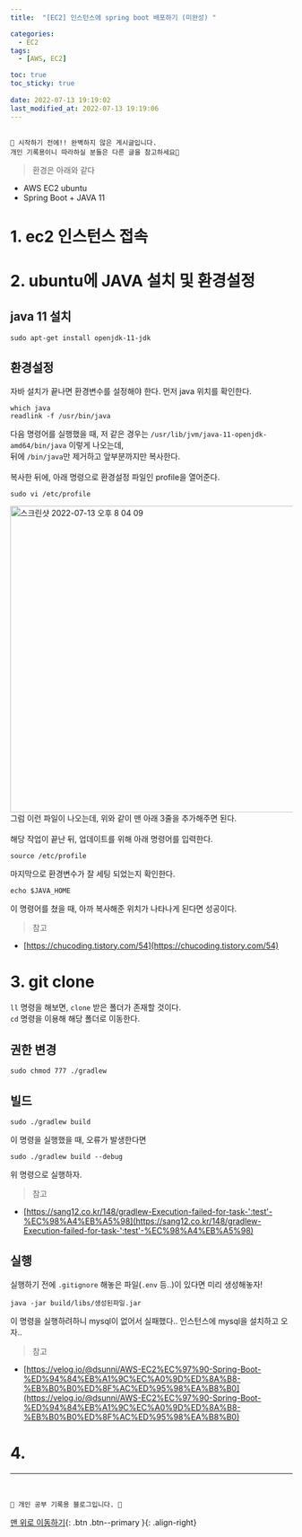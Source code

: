 ```yaml
---
title:  "[EC2] 인스턴스에 spring boot 배포하기 (미완성) "

categories:
  - EC2
tags:
  - [AWS, EC2]

toc: true
toc_sticky: true
 
date: 2022-07-13 19:19:02
last_modified_at: 2022-07-13 19:19:06
---
```

```

🚨 시작하기 전에!! 완벽하지 않은 게시글입니다. 
개인 기록용이니 따라하실 분들은 다른 글을 참고하세요🥲

```

> 환경은 아래와 같다
- AWS EC2 ubuntu
- Spring Boot + JAVA 11

# 1. ec2 인스턴스 접속

# 2. ubuntu에 JAVA 설치 및 환경설정
## java 11 설치
```
sudo apt-get install openjdk-11-jdk
```
## 환경설정
자바 설치가 끝나면 환경변수를 설정해야 한다. 먼저 java 위치를 확인한다.
```
which java
readlink -f /usr/bin/java
```
다음 명령어를 실행했을 때, 저 같은 경우는 `/usr/lib/jvm/java-11-openjdk-amd64/bin/java` 이렇게 나오는데,<br>
뒤에 `/bin/java`만 제거하고 앞부분까지만 복사한다.<br><br>
복사한 뒤에, 아래 명령으로 환경설정 파일인 profile을 열어준다.
```
sudo vi /etc/profile
```
<img width="546" alt="스크린샷 2022-07-13 오후 8 04 09" src="https://user-images.githubusercontent.com/59405576/178720554-c1c35127-81cc-468a-99e1-c03bbec91d6b.png">
그럼 이런 파일이 나오는데, 위와 같이 맨 아래 3줄을 추가해주면 된다. <br><br>
해당 작업이 끝난 뒤, 업데이트를 위해 아래 명령어를 입력한다.

```
source /etc/profile
```
마지막으로 환경변수가 잘 세팅 되었는지 확인한다.
```
echo $JAVA_HOME
```
이 명령어를 쳤을 때, 아까 복사해준 위치가 나타나게 된다면 성공이다.

> 참고<br>
- [https://chucoding.tistory.com/54](https://chucoding.tistory.com/54)

# 3. git clone

`ll` 명령을 해보면, `clone` 받은 폴더가 존재할 것이다.<br>
`cd` 명령을 이용해 해당 폴더로 이동한다.

## 권한 변경
```
sudo chmod 777 ./gradlew
```

## 빌드
```
sudo ./gradlew build
```
이 명령을 실행했을 때, 오류가 발생한다면
```
sudo ./gradlew build --debug
```
위 명령으로 실행하자.

> 참고<br>
- [https://sang12.co.kr/148/gradlew-Execution-failed-for-task-':test'-%EC%98%A4%EB%A5%98](https://sang12.co.kr/148/gradlew-Execution-failed-for-task-':test'-%EC%98%A4%EB%A5%98)

## 실행
실행하기 전에 `.gitignore` 해놓은 파일(`.env` 등..)이 있다면 미리 생성해놓자!

```
java -jar build/libs/생성된파일.jar
```
이 명령을 실행하려하니 mysql이 없어서 실패했다.. 인스턴스에 mysql을 설치하고 오자.. 

> 참고<br>
- [https://velog.io/@dsunni/AWS-EC2%EC%97%90-Spring-Boot-%ED%94%84%EB%A1%9C%EC%A0%9D%ED%8A%B8-%EB%B0%B0%ED%8F%AC%ED%95%98%EA%B8%B0](https://velog.io/@dsunni/AWS-EC2%EC%97%90-Spring-Boot-%ED%94%84%EB%A1%9C%EC%A0%9D%ED%8A%B8-%EB%B0%B0%ED%8F%AC%ED%95%98%EA%B8%B0)

# 4. 












***
<br>

    💛 개인 공부 기록용 블로그입니다. 👻

[맨 위로 이동하기](#){: .btn .btn--primary }{: .align-right}